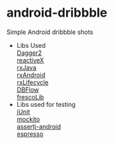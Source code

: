 # android-dribbble
Simple Android dribbble shots

* Libs Used<br>
[Dagger2](https://github.com/google/dagger)<br>
[reactiveX](http://reactivex.io/)<br>
[rxJava](https://github.com/ReactiveX/RxJava)<br>
[rxAndroid](https://github.com/ReactiveX/RxAndroid)<br>
[rxLifecycle](https://github.com/trello/RxLifecycle)<br>
[DBFlow](https://github.com/Raizlabs/DBFlow)<br>
[frescoLib](http://frescolib.org/)<br>
* Libs used for testing<br>
[jUnit](http://junit.org/junit4/)<br>
[mockito](https://github.com/mockito/mockito)<br>
[assertj-android](https://github.com/square/assertj-android)<br>
[espresso](https://google.github.io/android-testing-support-library/)

